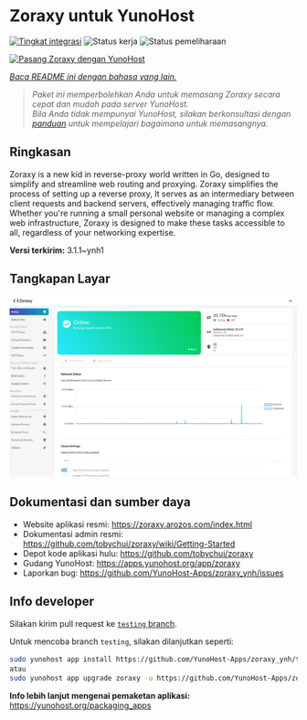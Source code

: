 <!--
N.B.: README ini dibuat secara otomatis oleh <https://github.com/YunoHost/apps/tree/master/tools/readme_generator>
Ini TIDAK boleh diedit dengan tangan.
-->

# Zoraxy untuk YunoHost

[![Tingkat integrasi](https://dash.yunohost.org/integration/zoraxy.svg)](https://ci-apps.yunohost.org/ci/apps/zoraxy/) ![Status kerja](https://ci-apps.yunohost.org/ci/badges/zoraxy.status.svg) ![Status pemeliharaan](https://ci-apps.yunohost.org/ci/badges/zoraxy.maintain.svg)

[![Pasang Zoraxy dengan YunoHost](https://install-app.yunohost.org/install-with-yunohost.svg)](https://install-app.yunohost.org/?app=zoraxy)

*[Baca README ini dengan bahasa yang lain.](./ALL_README.md)*

> *Paket ini memperbolehkan Anda untuk memasang Zoraxy secara cepat dan mudah pada server YunoHost.*  
> *Bila Anda tidak mempunyai YunoHost, silakan berkonsultasi dengan [panduan](https://yunohost.org/install) untuk mempelajari bagaimana untuk memasangnya.*

## Ringkasan

Zoraxy is a new kid in reverse-proxy world written in Go, designed to simplify and streamline web routing and proxying. Zoraxy simplifies the process of setting up a reverse proxy, It serves as an intermediary between client requests and backend servers, effectively managing traffic flow. Whether you're running a small personal website or managing a complex web infrastructure, Zoraxy is designed to make these tasks accessible to all, regardless of your networking expertise.


**Versi terkirim:** 3.1.1~ynh1

## Tangkapan Layar

![Tangkapan Layar pada Zoraxy](./doc/screenshots/screenshot.png)

## Dokumentasi dan sumber daya

- Website aplikasi resmi: <https://zoraxy.arozos.com/index.html>
- Dokumentasi admin resmi: <https://github.com/tobychui/zoraxy/wiki/Getting-Started>
- Depot kode aplikasi hulu: <https://github.com/tobychui/zoraxy>
- Gudang YunoHost: <https://apps.yunohost.org/app/zoraxy>
- Laporkan bug: <https://github.com/YunoHost-Apps/zoraxy_ynh/issues>

## Info developer

Silakan kirim pull request ke [`testing` branch](https://github.com/YunoHost-Apps/zoraxy_ynh/tree/testing).

Untuk mencoba branch `testing`, silakan dilanjutkan seperti:

```bash
sudo yunohost app install https://github.com/YunoHost-Apps/zoraxy_ynh/tree/testing --debug
atau
sudo yunohost app upgrade zoraxy -u https://github.com/YunoHost-Apps/zoraxy_ynh/tree/testing --debug
```

**Info lebih lanjut mengenai pemaketan aplikasi:** <https://yunohost.org/packaging_apps>
